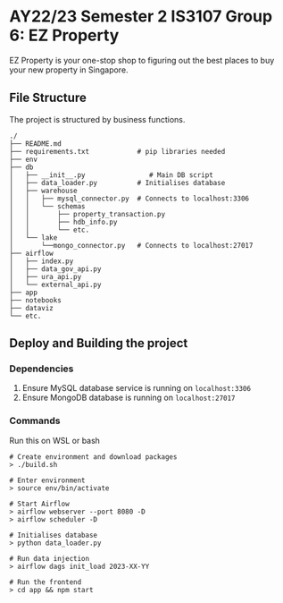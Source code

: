 # AY22/23 Semester 2 IS3107 Group 6: EZ Property
EZ Property is your one-stop shop to figuring out the best places to buy your new property in Singapore.

## File Structure
The project is structured by business functions.
```
./
├── README.md
├── requirements.txt            # pip libraries needed
├── env
├── db
│   ├── __init__.py                # Main DB script
│   ├── data_loader.py          # Initialises database
│   ├── warehouse
│   │   ├── mysql_connector.py  # Connects to localhost:3306
│   │   └── schemas
│   │       ├── property_transaction.py
│   │       ├── hdb_info.py
│   │       └── etc. 
│   └── lake
│       └──mongo_connector.py   # Connects to localhost:27017
├── airflow
│   ├── index.py
│   ├── data_gov_api.py
│   ├── ura_api.py
│   └── external_api.py
├── app
├── notebooks
├── dataviz
└── etc.
```

## Deploy and Building the project

### Dependencies
1. Ensure MySQL database service is running on `localhost:3306`
2. Ensure MongoDB database is running on `localhost:27017`

### Commands
Run this on WSL or bash
```
# Create environment and download packages
> ./build.sh

# Enter environment
> source env/bin/activate

# Start Airflow
> airflow webserver --port 8080 -D
> airflow scheduler -D

# Initialises database
> python data_loader.py

# Run data injection
> airflow dags init_load 2023-XX-YY

# Run the frontend
> cd app && npm start
```